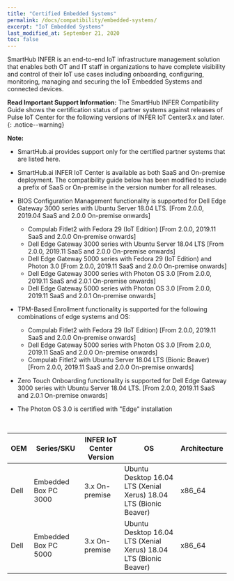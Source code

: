 ```yaml
---
title: "Certified Embedded Systems"
permalink: /docs/compatibility/embedded-systems/
excerpt: "IoT Embedded Systems"
last_modified_at: September 21, 2020
toc: false
---
```


SmartHub INFER is an end-to-end IoT infrastructure management solution that enables both OT and IT staff in organizations to have complete visibility and control of their IoT use cases including onboarding, configuring, monitoring, managing and securing the IoT Embedded Systems and connected devices.

**Read Important Support Information:**
The SmartHub INFER Compatibility Guide shows the certification status of partner systems against releases of Pulse IoT Center for the following versions of INFER IoT Center3.x and later.
{: .notice--warning}

**Note:**

-   SmartHub.ai provides support only for the certified partner systems that are listed here.
-   SmartHub.ai INFER IoT Center is available as both SaaS and On-premise deployment. The compatibility guide below has been modified to include a prefix of SaaS or On-premise in the version number for all releases.

-   BIOS Configuration Management functionality is supported for Dell Edge Gateway 3000 series with Ubuntu Server 18.04 LTS. [From 2.0.0, 2019.04 SaaS and 2.0.0 On-premise onwards]
    -   Compulab Fitlet2 with Fedora 29 (IoT Edition) [From 2.0.0, 2019.11 SaaS and 2.0.0 On-premise onwards]
    -   Dell Edge Gateway 3000 series with Ubuntu Server 18.04 LTS [From 2.0.0, 2019.11 SaaS and 2.0.0 On-premise onwards]
    -   Dell Edge Gateway 5000 series with Fedora 29 (IoT Edition) and Photon 3.0 [From 2.0.0, 2019.11 SaaS and 2.0.0 On-premise onwards]
    -   Dell Edge Gateway 3000 series with Photon OS 3.0 [From 2.0.0, 2019.11 SaaS and 2.0.1 On-premise onwards]
    -   Dell Edge Gateway 5000 series with Photon OS 3.0 [From 2.0.0, 2019.11 SaaS and 2.0.1 On-premise onwards]
-   TPM-Based Enrollment functionality is supported for the following combinations of edge systems and OS:
    -   Compulab Fitlet2 with Fedora 29 (IoT Edition) [From 2.0.0, 2019.11 SaaS and 2.0.0 On-premise onwards]
    -   Dell Edge Gateway 5000 series with Photon OS 3.0 [From 2.0.0, 2019.11 SaaS and 2.0.0 On-premise onwards]
    -   Compulab Fitlet2 with Ubuntu Server 18.04 LTS (Bionic Beaver) [From 2.0.0, 2019.11 SaaS and 2.0.0 On-premise onwards]
-   Zero Touch Onboarding functionality is supported for Dell Edge Gateway 3000 series with Ubuntu Server 18.04 LTS. [From 2.0.0, 2019.11 SaaS and 2.0.1 On-premise onwards]
-   The Photon OS 3.0 is certified with "Edge" installation

&nbsp;

| OEM | Series/SKU |INFER IoT Center Version| OS | Architecture | 
|--|--|--|--|--|
| Dell |Embedded Box PC 3000| 3.x On-premise |Ubuntu Desktop 16.04 LTS (Xenial Xerus) 18.04 LTS (Bionic Beaver)| x86_64
| Dell |Embedded Box PC 5000| 3.x On-premise |Ubuntu Desktop 16.04 LTS (Xenial Xerus) 18.04 LTS (Bionic Beaver)| x86_64
